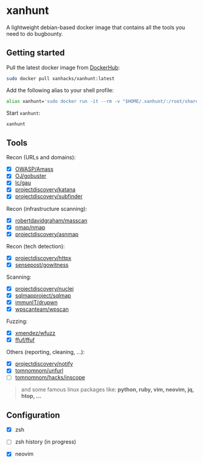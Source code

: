 # xanhunt

A lightweight debian-based docker image that contains all the tools you need to do bugbounty.

## Getting started

Pull the latest docker image from [DockerHub](https://hub.docker.com/r/xanhacks/xanhunt):

```bash
sudo docker pull xanhacks/xanhunt:latest
```

Add the following alias to your shell profile:

```bash
alias xanhunt='sudo docker run -it --rm -v "$HOME/.xanhunt/:/root/shared/" --hostname xanhunt xanhacks/xanhunt zsh'
```

Start `xanhunt`:

```bash
xanhunt
```

## Tools

Recon (URLs and domains):

- [x] [OWASP/Amass](https://github.com/OWASP/Amass)
- [x] [OJ/gobuster](https://github.com/OJ/gobuster/)
- [x] [lc/gau](https://github.com/lc/gau)
- [x] [projectdiscovery/katana](https://github.com/projectdiscovery/katana)
- [x] [projectdiscovery/subfinder](https://github.com/projectdiscovery/subfinder)

Recon (infrastructure scanning):

- [x] [robertdavidgraham/masscan](https://github.com/robertdavidgraham/masscan)
- [x] [nmap/nmap](https://github.com/nmap/nmap)
- [x] [projectdiscovery/asnmap](https://github.com/projectdiscovery/asnmap)

Recon (tech detection):

- [x] [projectdiscovery/httpx](https://github.com/projectdiscovery/httpx)
- [x] [sensepost/gowitness](https://github.com/sensepost/gowitness)

Scanning:

- [x] [projectdiscovery/nuclei](https://github.com/projectdiscovery/nuclei)
- [x] [sqlmapproject/sqlmap](https://github.com/sqlmapproject/sqlmap)
- [x] [immunIT/drupwn](https://github.com/immunIT/drupwn)
- [x] [wpscanteam/wpscan](https://github.com/wpscanteam/wpscan)

Fuzzing:

- [x] [xmendez/wfuzz](https://github.com/xmendez/wfuzz)
- [x] [ffuf/ffuf](https://github.com/ffuf/ffuf)

Others (reporting, cleaning, ...):

- [x] [projectdiscovery/notify](https://github.com/projectdiscovery/notify)
- [x] [tomnomnom/unfurl](https://github.com/tomnomnom/unfurl)
- [ ] [tomnomnom/hacks/inscope](https://github.com/tomnomnom/hacks/tree/mater/inscope)

> and some famous linux packages like: **python, ruby, vim, neovim, jq, htop, ...**

## Configuration

- [x] zsh
- [ ] zsh history (in progress)
- [x] neovim

